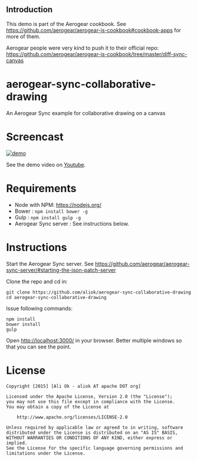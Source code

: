 ## Introduction

This demo is part of the Aerogear cookbook. See https://github.com/aerogear/aerogear-js-cookbook#cookbook-apps for more of them. 

Aerogear people were very kind to push it to their official repo: <https://github.com/aerogear/aerogear-js-cookbook/tree/master/diff-sync-canvas>



# aerogear-sync-collaborative-drawing
An Aerogear Sync example for collaborative drawing on a canvas

# Screencast

<!--- See http://stackoverflow.com/questions/4279611/how-to-embed-a-video-into-github-readme-md --->
[![demo](http://img.youtube.com/vi/u69Z1NmTgnQ/0.jpg)](https://youtu.be/u69Z1NmTgnQ)

See the demo video on [Youtube](https://youtu.be/u69Z1NmTgnQ).

# Requirements

* Node with NPM: <https://nodejs.org/>
* Bower : `npm install bower -g`
* Gulp : `npm install gulp -g`
* Aerogear Sync server : See instructions below.

# Instructions

Start the Aerogear Sync server. See <https://github.com/aerogear/aerogear-sync-server/#starting-the-json-patch-server> 

Clone the repo and cd in:
    
    git clone https://github.com/aliok/aerogear-sync-collaborative-drawing
    cd aerogear-sync-collaborative-drawing

Issue following commands:

    npm install
    bower install
    gulp

Open <http://localhost:3000/> in your browser. Better multiple windows so that you can see the point.

# License

    Copyright [2015] [Ali Ok - aliok AT apache DOT org]
    
    Licensed under the Apache License, Version 2.0 (the "License");
    you may not use this file except in compliance with the License.
    You may obtain a copy of the License at
    
        http://www.apache.org/licenses/LICENSE-2.0
    
    Unless required by applicable law or agreed to in writing, software
    distributed under the License is distributed on an "AS IS" BASIS,
    WITHOUT WARRANTIES OR CONDITIONS OF ANY KIND, either express or implied.
    See the License for the specific language governing permissions and
    limitations under the License.


